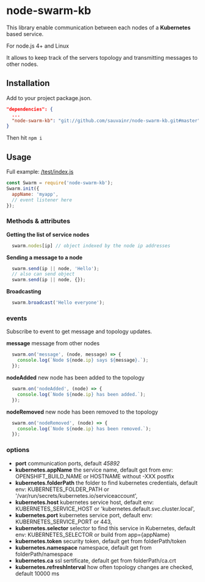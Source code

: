 # node-swarm-kb

  This library enable communication between each nodes of a **Kubernetes** based service.

  For node.js 4+ and Linux

  It allows to keep track of the servers topology and transmitting messages to other nodes.

## Installation

Add to your project package.json.

```JSON
"dependencies": {
  ...
  "node-swarm-kb": "git://github.com/sauvainr/node-swarm-kb.git#master"
}
```

Then hit ``` npm i ```

## Usage

Full example: [/test/index.js](/test/index.js)

```javascript
const Swarm = require('node-swarm-kb');
Swarm.init({
  appName: 'myapp',
  // event listener here
});
```

### Methods & attributes

**Getting the list of service nodes**

```javascript
  swarm.nodes[ip] // object indexed by the node ip addresses
```

**Sending a message to a node**

```javascript
  swarm.send(ip || node, 'Hello');
  // also can send object
  swarm.send(ip || node, {});
```

**Broadcasting**

```javascript
  swarm.broadcast('Hello everyone');
```

### events

Subscribe to event to get message and topology updates.

**message** message from other nodes

```javascript
  swarm.on('message', (node, message) => {
    console.log(`Node ${node.ip} says ${message}.`);
  });
```

**nodeAdded** new node has been added to the topology

```javascript
  swarm.on('nodeAdded', (node) => {
    console.log(`Node ${node.ip} has been added.`);
  });
```

**nodeRemoved** new node has been removed to the topology

```javascript
  swarm.on('nodeRemoved', (node) => {
    console.log(`Node ${node.ip} has been removed.`);
  });
```

### options

- **port** communication ports, default _45892_
- **kubernetes.appName** the service name, default got from env: OPENSHIFT_BUILD_NAME or HOSTNAME without -XXX postfix
- **kubernetes.folderPath** the folder to find kubernetes credentials, default env: KUBERNETES_FOLDER_PATH or '/var/run/secrets/kubernetes.io/serviceaccount',
- **kubernetes.host** kubernetes service host, default env: KUBERNETES_SERVICE_HOST or 'kubernetes.default.svc.cluster.local',
- **kubernetes.port** kubernetes service port, default env: KUBERNETES_SERVICE_PORT or 443,
- **kubernetes.selector** selector to find this service in Kubernetes, default env: KUBERNETES_SELECTOR or build from app={appName}
- **kubernetes.token** security token, default get from folderPath/token
- **kubernetes.namespace** namespace, default get from folderPath/namespace
- **kubernetes.ca** ssl sertificate, default get from folderPath/ca.crt
- **kubernetes.refreshInterval** how often topology changes are checked, default 10000 ms
